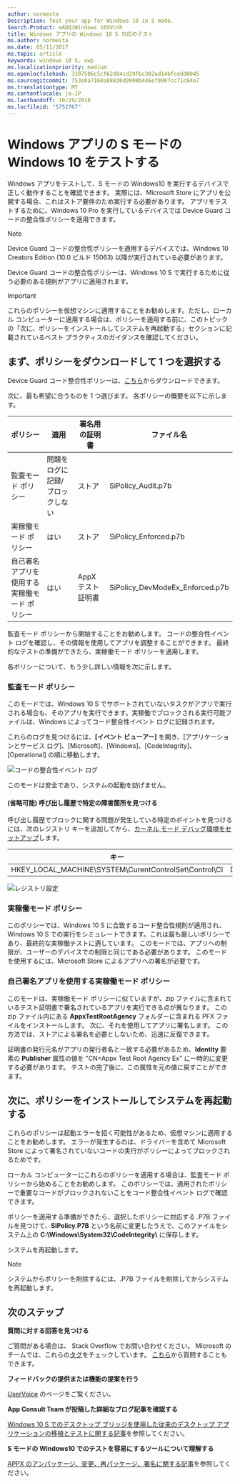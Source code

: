 ```yaml
---
author: normesta
Description: Test your app for Windows 10 in S mode.
Search.Product: eADQiWindows 10XVcnh
title: Windows アプリの Windows 10 S 対応のテスト
ms.author: normesta
ms.date: 05/11/2017
ms.topic: article
keywords: windows 10 S, uwp
ms.localizationpriority: medium
ms.openlocfilehash: 3307506c5cf62d04cd19fbc302ad14bfcedd0045
ms.sourcegitcommit: 753e0a7160a88830d9908b446ef0907cc71c64e7
ms.translationtype: MT
ms.contentlocale: ja-JP
ms.lasthandoff: 10/29/2018
ms.locfileid: "5752767"
---
```

# <a name="test-your-windows-app-for-windows-10-in-s-mode"></a>Windows アプリの S モードの Windows 10 をテストする

Windows アプリをテストして、S モードの Windows10 を実行するデバイスで正しく動作することを確認できます。 実際には、Microsoft Store にアプリを公開する場合、これはストア要件のため実行する必要があります。 アプリをテストするために、Windows 10 Pro を実行しているデバイスでは Device Guard コードの整合性ポリシーを適用できます。

> [!NOTE]
> Device Guard コードの整合性ポリシーを適用するデバイスでは、Windows 10 Creators Edition (10.0 ビルド 15063) 以降が実行されている必要があります。

Device Guard コードの整合性ポリシーは、Windows 10 S で実行するために従う必要のある規則がアプリに適用されます。

> [!IMPORTANT]
>これらのポリシーを仮想マシンに適用することをお勧めします。ただし、ローカル コンピューターに適用する場合は、ポリシーを適用する前に、このトピックの「次に、ポリシーをインストールしてシステムを再起動する」セクションに記載されているベスト プラクティスのガイダンスを確認してください。

<a id="choose-policy" />

## <a name="first-download-the-policies-and-then-choose-one"></a>まず、ポリシーをダウンロードして 1 つを選択する

Device Guard コード整合性ポリシーは、[こちら](https://go.microsoft.com/fwlink/?linkid=849018)からダウンロードできます。

次に、最も希望に合うものを 1 つ選びます。 各ポリシーの概要を以下に示します。

|ポリシー |適用 |署名用の証明書 |ファイル名 |
|--|--|--|--|
|監査モード ポリシー |問題をログに記録/ブロックしない |ストア |SiPolicy_Audit.p7b |
|実稼働モード ポリシー |はい |ストア |SiPolicy_Enforced.p7b |
|自己署名アプリを使用する実稼働モード ポリシー |はい |AppX テスト証明書  |SiPolicy_DevModeEx_Enforced.p7b |

監査モード ポリシーから開始することをお勧めします。 コードの整合性イベント ログを確認し、その情報を使用してアプリを調整することができます。 最終的なテストの準備ができたら、実稼働モード ポリシーを適用します。

各ポリシーについて、もう少し詳しい情報を次に示します。

### <a name="audit-mode-policy"></a>監査モード ポリシー
このモードでは、Windows 10 S でサポートされていないタスクがアプリで実行される場合も、そのアプリを実行できます。実稼働でブロックされる実行可能ファイルは、Windows によってコード整合性イベント ログに記録されます。

これらのログを見つけるには、**[イベント ビューアー]** を開き、[アプリケーションとサービス ログ]、[Microsoft]、[Windows]、[CodeIntegrity]、[Operational] の順に移動します。

![コードの整合性イベント ログ](images/desktop-to-uwp/code-integrity-logs.png)

このモードは安全であり、システムの起動を妨げません。

#### <a name="optional-find-specific-failure-points-in-the-call-stack"></a>(省略可能) 呼び出し履歴で特定の障害箇所を見つける
呼び出し履歴でブロックに関する問題が発生している特定のポイントを見つけるには、次のレジストリ キーを追加してから、[カーネル モード デバッグ環境をセットアップ](https://docs.microsoft.com/windows-hardware/drivers/debugger/getting-started-with-windbg--kernel-mode-#span-idsetupakernel-modedebuggingspanspan-idsetupakernel-modedebuggingspanspan-idsetupakernel-modedebuggingspanset-up-a-kernel-mode-debugging)します。

|キー|名前|型|値|
|--|---|--|--|
|HKEY_LOCAL_MACHINE\SYSTEM\CurentControlSet\Control\CI| DebugFlags |REG_DWORD | 1 |


![レジストリ設定](images/desktop-to-uwp/ci-debug-setting.png)

### <a name="production-mode-policy"></a>実稼働モード ポリシー
このポリシーでは、Windows 10 S に合致するコード整合性規則が適用され、Windows 10 S での実行をシミュレートできます。これは最も厳しいポリシーであり、最終的な実稼働テストに適しています。 このモードでは、アプリへの制限が、ユーザーのデバイスでの制限と同じである必要があります。 このモードを使用するには、Microsoft Store によるアプリへの署名が必要です。

### <a name="production-mode-policy-with-self-signed-apps"></a>自己署名アプリを使用する実稼働モード ポリシー
このモードは、実稼働モード ポリシーに似ていますが、zip ファイルに含まれているテスト証明書で署名されているアプリを実行できる点が異なります。 この zip ファイル内にある **AppxTestRootAgency** フォルダーに含まれる PFX ファイルをインストールします。 次に、それを使用してアプリに署名します。 この方法では、ストアによる署名を必要としないため、迅速に反復できます。

証明書の発行元名がアプリの発行者名と一致する必要があるため、**Identity** 要素の **Publisher** 属性の値を "CN=Appx Test Root Agency Ex" に一時的に変更する必要があります。 テストの完了後に、この属性を元の値に戻すことができます。

## <a name="next-install-the-policy-and-restart-your-system"></a>次に、ポリシーをインストールしてシステムを再起動する

これらのポリシーは起動エラーを招く可能性があるため、仮想マシンに適用することをお勧めします。 エラーが発生するのは、ドライバーを含めて Microsoft Store によって署名されていないコードの実行がポリシーによってブロックされるためです。

ローカル コンピューターにこれらのポリシーを適用する場合は、監査モード ポリシーから始めることをお勧めします。 このポリシーでは、適用されたポリシーで重要なコードがブロックされないことをコード整合性イベント ログで確認できます。

ポリシーを適用する準備ができたら、選択したポリシーに対応する .P7B ファイルを見つけて、**SIPolicy.P7B** という名前に変更したうえで、このファイルをシステム上の **C:\Windows\System32\CodeIntegrity\\** に保存します。

システムを再起動します。

>[!NOTE]
>システムからポリシーを削除するには、.P7B ファイルを削除してからシステムを再起動します。

## <a name="next-steps"></a>次のステップ

**質問に対する回答を見つける**

ご質問がある場合は、 Stack Overflow でお問い合わせください。 Microsoft のチームでは、これらの[タグ](http://stackoverflow.com/questions/tagged/project-centennial+or+desktop-bridge)をチェックしています。 [こちら](https://social.msdn.microsoft.com/Forums/en-US/home?filter=alltypes&sort=relevancedesc&searchTerm=%5BDesktop%20Converter%5D)から質問することもできます。

**フィードバックの提供または機能の提案を行う**

[UserVoice](https://wpdev.uservoice.com/forums/110705-universal-windows-platform/category/161895-desktop-bridge-centennial) のページをご覧ください。

**App Consult Team が投稿した詳細なブログ記事を確認する**

[Windows 10 S でのデスクトップ ブリッジを使用した従来のデスクトップ アプリケーションの移植とテストに関する記事](https://blogs.msdn.microsoft.com/appconsult/2017/06/15/porting-and-testing-your-classic-desktop-applications-on-windows-10-s-with-the-desktop-bridge/)を参照してください。

**S モードの Windows10 でのテストを容易にするツールについて理解する**

[APPX のアンパッケージ、変更、再パッケージ、署名に関する記事](https://blogs.msdn.microsoft.com/appconsult/2017/08/07/unpack-modify-repack-sign-appx/)を参照してください。
